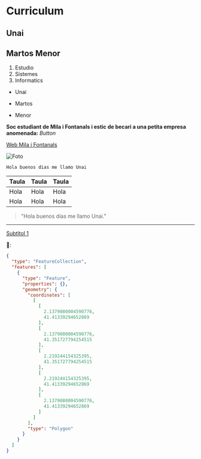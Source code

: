 # Curriculum
## Unai
## Martos Menor

1. Estudio
2. Sistemes
3. Informatics 

- Unai 
* Martos
+ Menor

**Soc estudiant de Mila i Fontanals i estic de becari a una petita empresa anomenada:**
*Button*

[Web Mila i Fontanals](https://agora.xtec.cat/iesmila/)

![Foto](https://i1.sndcdn.com/artworks-n6MBDPvwIra9wTpc-oMVP0w-t500x500.jpg)

`Hola buenos dias me llamo Unai`

|   Taula   |   Taula   |   Taula   |
|-----------|-----------|-----------|
|   Hola    |   Hola    |   Hola    |
|   Hola    |   Hola    |   Hola    |

> "Hola buenos dias me llamo Unai."

---

[Subtítol 1](#subtítol-1)

💩:

```geojson
{
  "type": "FeatureCollection",
  "features": [
    {
      "type": "Feature",
      "properties": {},
      "geometry": {
        "coordinates": [
          [
            [
              2.1379080004590776,
              41.41339294652869
            ],
            [
              2.1379080004590776,
              41.351727794254515
            ],
            [
              2.219244154325395,
              41.351727794254515
            ],
            [
              2.219244154325395,
              41.41339294652869
            ],
            [
              2.1379080004590776,
              41.41339294652869
            ]
          ]
        ],
        "type": "Polygon"
      }
    }
  ]
}
```
